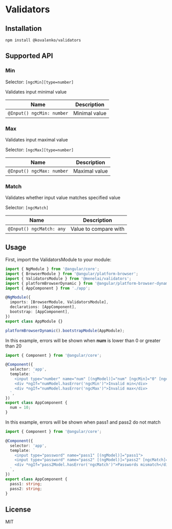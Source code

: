 # Validators

## Installation

```
npm install @kovalenko/validators
```

## Supported API

### Min

Selector: `[ngcMin][type=number]`

Validates input minimal value

Name | Description
--- | ---
`@Input() ngcMin: number` | Minimal value

### Max

Validates input maximal value

Selector: `[ngcMax][type=number]`

Name | Description
--- | ---
`@Input() ngcMax: number` | Maximal value

### Match

Validates whether input value matches specified value

Selector: `[ngcMatch]`

Name | Description
--- | ---
`@Input() ngcMatch: any` | Value to compare with


## Usage

First, import the ValidatorsModule to your module:

```typescript
import { NgModule } from '@angular/core';
import { BrowserModule } from '@angular/platform-browser';
import { ValidatorsModule } from '@menelai/validators';
import { platformBrowserDynamic } from '@angular/platform-browser-dynamic';
import { AppComponent } from './app';

@NgModule({
  imports: [BrowserModule, ValidatorsModule],
  declarations: [AppComponent],
  bootstrap: [AppComponent],
})
export class AppModule {}

platformBrowserDynamic().bootstrapModule(AppModule);
```

In this example, errors will be shown when **num** is lower than 0 or greater than 20

```typescript
import { Component } from '@angular/core';

@Component({
  selector: 'app',
  template: `
    <input type="number" name="num" [(ngModel)]="num" [ngcMin]="0" [ngcMax]="20" #numModel="ngModel">
    <div *ngIf="numModel.hasError('ngcMin')">Invalid min</div>
    <div *ngIf="numModel.hasError('ngcMax')">Invalid max</div>
  `,
})
export class AppComponent {
  num = 10;
}
```

In this example, errors will be shown when pass1 and pass2 do not match

```typescript
import { Component } from '@angular/core';

@Component({
  selector: 'app',
  template: `
    <input type="password" name="pass1" [(ngModel)]="pass1">
    <input type="password" name="pass2" [(ngModel)]="pass2" [ngcMatch]="pass1" #pass2Model="ngModel">
    <div *ngIf="pass2Model.hasError('ngcMatch')">Passwords mismatch</div>
  `,
})
export class AppComponent {
  pass1: string;
  pass2: string;
}
```

## License

MIT
